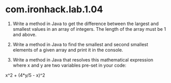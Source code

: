 # com.ironhack.lab.1.04

1. Write a method in Java to get the difference between the largest and smallest values in an array of integers. The length of the array must be 1 and above.

2. Write a method in Java to find the smallest and second smallest elements of a given array and print it in the console.

3. Write a method in Java that resolves this mathematical expression where x and y are two variables pre-set in your code:

x^2 + (4*y/5 - x)^2
